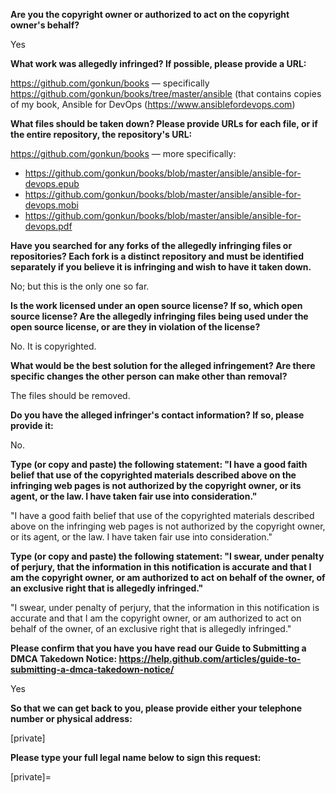 **Are you the copyright owner or authorized to act on the copyright owner's behalf?**  

Yes

**What work was allegedly infringed? If possible, please provide a URL:**  

https://github.com/gonkun/books — specifically https://github.com/gonkun/books/tree/master/ansible (that contains copies of my book, Ansible for DevOps (https://www.ansiblefordevops.com)

**What files should be taken down? Please provide URLs for each file, or if the entire repository, the repository's URL:**  

https://github.com/gonkun/books — more specifically:  

- https://github.com/gonkun/books/blob/master/ansible/ansible-for-devops.epub  
- https://github.com/gonkun/books/blob/master/ansible/ansible-for-devops.mobi  
- https://github.com/gonkun/books/blob/master/ansible/ansible-for-devops.pdf  

**Have you searched for any forks of the allegedly infringing files or repositories? Each fork is a distinct repository and must be identified separately if you believe it is infringing and wish to have it taken down.**  

No; but this is the only one so far.

**Is the work licensed under an open source license? If so, which open source license? Are the allegedly infringing files being used under the open source license, or are they in violation of the license?**  

No. It is copyrighted.

**What would be the best solution for the alleged infringement? Are there specific changes the other person can make other than removal?**  

The files should be removed.

**Do you have the alleged infringer's contact information? If so, please provide it:**  

No.

**Type (or copy and paste) the following statement: "I have a good faith belief that use of the copyrighted materials described above on the infringing web pages is not authorized by the copyright owner, or its agent, or the law. I have taken fair use into consideration."**  

"I have a good faith belief that use of the copyrighted materials described above on the infringing web pages is not authorized by the copyright owner, or its agent, or the law. I have taken fair use into consideration."

**Type (or copy and paste) the following statement: "I swear, under penalty of perjury, that the information in this notification is accurate and that I am the copyright owner, or am authorized to act on behalf of the owner, of an exclusive right that is allegedly infringed."**  

"I swear, under penalty of perjury, that the information in this notification is accurate and that I am the copyright owner, or am authorized to act on behalf of the owner, of an exclusive right that is allegedly infringed."

**Please confirm that you have you have read our Guide to Submitting a DMCA Takedown Notice: https://help.github.com/articles/guide-to-submitting-a-dmca-takedown-notice/**  

Yes

**So that we can get back to you, please provide either your telephone number or physical address:**  

[private]

**Please type your full legal name below to sign this request:**  

[private]=
